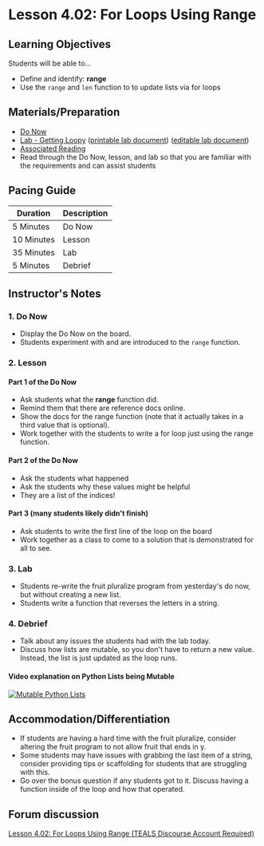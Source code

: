 # Lesson 4.02: For Loops Using Range

## Learning Objectives

Students will be able to...

* Define and identify: **range**
* Use the `range` and `len` function to to update lists via for loops

## Materials/Preparation

* [Do Now][]
* [Lab - Getting Loopy][] ([printable lab document][]) ([editable lab document][])
* [Associated Reading](https://tealsk12.github.io/2nd-semester-introduction-to-computer-science/readings.md#associatedreadings/4.2)
* Read through the Do Now, lesson, and lab so that you are familiar with the requirements and can assist students

## Pacing Guide

| **Duration**   | **Description** |
| ---------- | ----------- |
| 5 Minutes  | Do Now      |
| 10 Minutes | Lesson      |
| 35 Minutes | Lab         |
| 5 Minutes | Debrief     |

## Instructor's Notes

### 1. Do Now

* Display the Do Now on the board.
* Students experiment with and are introduced to the `range` function.

### 2. Lesson

#### Part 1 of the Do Now

* Ask students what the **range** function did.
* Remind them that there are reference docs online.
* Show the docs for the range function (note that it actually takes in a third value that is optional).
* Work together with the students to write a for loop just using the range function.

#### Part 2 of the Do Now

* Ask the students what happened
* Ask the students why these values might be helpful
* They are a list of the indices!

#### Part 3 (many students likely didn't finish)

* Ask students to write the first line of the loop on the board
* Work together as a class to come to a solution that is demonstrated for all to see.

### 3. Lab

* Students re-write the fruit pluralize program from yesterday's do now, but without creating a new list.
* Students write a function that reverses the letters in a string.

### 4. Debrief

* Talk about any issues the students had with the lab today.
* Discuss how lists are mutable, so you don't have to return a new value. Instead, the list is just updated as the loop runs.

#### Video explanation on Python Lists being Mutable

[![Mutable Python Lists](https://img.youtube.com/vi/_y3PqL4lIzw/0.jpg)](https://youtu.be/_y3PqL4lIzw?t=181)

## Accommodation/Differentiation

* If students are having a hard time with the fruit pluralize, consider altering the fruit program to not allow fruit that ends in y.
* Some students may have issues with grabbing the last item of a string, consider providing tips or scaffolding for students that are struggling with this.
* Go over the bonus question if any students got to it. Discuss having a function inside of the loop and how that operated.

## Forum discussion

[Lesson 4.02: For Loops Using Range (TEALS Discourse Account Required)](https://forums.tealsk12.org/c/unit-4-looping/lesson-4-02-for-loops-nested-loops)

[Do Now]: do_now.md
[Lab - Getting Loopy]: lab.md
[printable lab document]: https://github.com/TEALSK12/2nd-semester-introduction-to-computer-science/raw/master/units/4_unit/02_lesson/lab.pdf
[editable lab document]: https://github.com/TEALSK12/2nd-semester-introduction-to-computer-science/raw/master/units/4_unit/02_lesson/lab.docx

